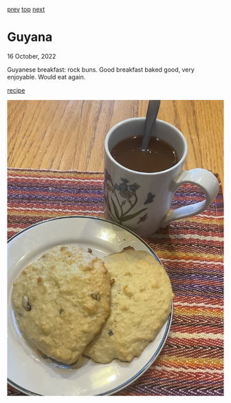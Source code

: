 [prev](guinea_bissau.md)
[top](../index.md)
[next](../h/haiti.md)
# Guyana
16 October, 2022


Guyanese breakfast: rock buns. Good breakfast baked good, very enjoyable. Would eat again.

[recipe](http://feedproxy.google.com/~r/SapodillaBrown/~3/uLcWv_biHEk/guyanese-rock-buns-with-southern.html)

![breakfast](images/guyana.jpeg)
